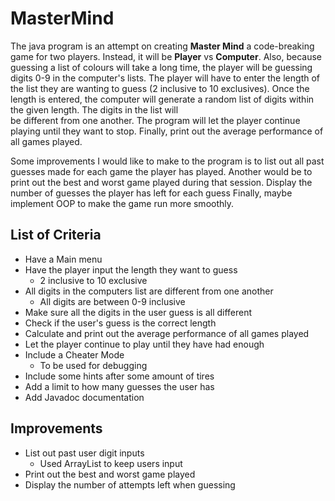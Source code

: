 # MasterMind
The java program is an attempt on creating **Master Mind** a code-breaking game for two players. Instead, it will be 
**Player** vs **Computer**. Also, because guessing a list of colours will take a long time, the 
player will be guessing digits 0-9 in the computer's lists. The player will have to enter the 
length of the list they are wanting to guess (2 inclusive to 10 exclusives). Once the length is entered, 
the computer will generate a random list of digits within the given length. The digits in the list will  
be different from one another. The program will let the player continue playing until they want to stop.
Finally, print out the average performance of all games played.

Some improvements I would like to make to the program is to list out all past guesses made for 
each game the player has played. Another would be to print out the best and worst 
game played during that session. Display the number of guesses the player has left for each guess
Finally, maybe implement OOP to make the game run more smoothly.

## List of Criteria
- Have a Main menu
- Have the player input the length they want to guess
  - 2 inclusive to 10 exclusive
- All digits in the computers list are different from one another
  - All digits are between 0-9 inclusive
- Make sure all the digits in the user guess is all different
- Check if the user's guess is the correct length
- Calculate and print out the average performance of all games played
- Let the player continue to play until they have had enough
- Include a Cheater Mode
  - To be used for debugging
- Include some hints after some amount of tires
- Add a limit to how many guesses the user has
- Add Javadoc documentation  

<!--![Old Content](pic.jpg)-->

## Improvements
- List out past user digit inputs
  - Used ArrayList to keep users input
- Print out the best and worst game played
- Display the number of attempts left when guessing
<!-- - Implement OOP to the program -->


<!--![Improved Content]() -->